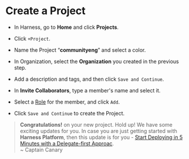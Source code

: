 # Create a Project

- In Harness, go to **Home** and click **Projects**.

- Click `+Project`.

- Name the Project “**communityeng**” and select a color.

- In Organization, select the **Organization** you created in the previous step.

- Add a description and tags, and then click `Save and Continue`.

- In **Invite Collaborators**, type a member's name and select it.

- Select a [Role](https://docs.harness.io/article/vz5cq0nfg2-rbac-in-harness#harness_rbac_components) for the member, and click `Add`.

- Click `Save and Continue` to create the Project.  



> **Congratulations!** on your new project. Hold up! We have some exciting updates for you. In case you are just getting started with **Harness Platform**, then this update is for you - [Start Deploying in 5 Minutes with a Delegate-first Approac](https://www.harness.io/technical-blog/deploy-in-5-minutes-with-a-delegate-first-approach).   
~ Captain Canary
